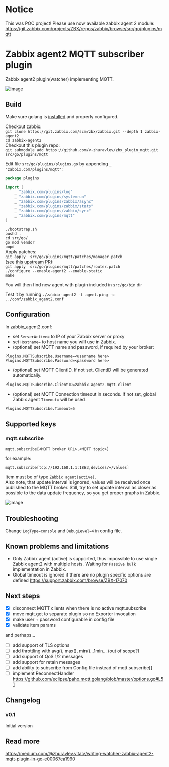 # Notice

This was POC project! Please use now available zabbix agent 2 module: https://git.zabbix.com/projects/ZBX/repos/zabbix/browse/src/go/plugins/mqtt

# Zabbix agent2 MQTT subscriber plugin

Zabbix agent2 plugin(watcher) implementing MQTT.

![image](https://user-images.githubusercontent.com/14870891/70622869-e340c400-1c2d-11ea-8ec0-bd1a89e970ee.png)


## Build

Make sure golang is [installed](https://golang.org/doc/install) and properly configured.

Checkout zabbix:  
`git clone https://git.zabbix.com/scm/zbx/zabbix.git --depth 1 zabbix-agent2`  
`cd zabbix-agent2`  
Checkout this plugin repo:  
`git submodule add https://github.com/v-zhuravlev/zbx_plugin_mqtt.git src/go/plugins/mqtt`  

Edit file `src/go/plugins/plugins.go` by appending `_ "zabbix.com/plugins/mqtt"`:

```go
package plugins

import (
	_ "zabbix.com/plugins/log"
	_ "zabbix.com/plugins/systemrun"
	_ "zabbix.com/plugins/zabbix/async"
	_ "zabbix.com/plugins/zabbix/stats"
	_ "zabbix.com/plugins/zabbix/sync"
	_ "zabbix.com/plugins/mqtt"
)
```

`./bootstrap.sh`  
`pushd .`  
`cd src/go/`  
`go mod vendor`  
`popd`  
Apply patches:  
`git apply  src/go/plugins/mqtt/patches/manager.patch`  
(see [this upstream PR](https://github.com/eclipse/paho.mqtt.golang/pull/388)):  
`git apply  src/go/plugins/mqtt/patches/router.patch`  
`./configure --enable-agent2 --enable-static`  
`make`  

You will then find new agent with plugin included in `src/go/bin` dir

Test it by running
`./zabbix-agent2 -t agent.ping -c ../conf/zabbix_agent2.conf`

## Configuration

In zabbix_agent2.conf:

- set `ServerActive=` to IP of your Zabbix server or proxy
- set `Hostname=` to host name you will use in Zabbix.
- (optional) set MQTT name and password, if required by your broker:

```shell
Plugins.MQTTSubscribe.Username=<username here>
Plugins.MQTTSubscribe.Password=<password here>
```

- (optional) set MQTT ClientID. If not set, ClientID will be generated automatically.

```shell
Plugins.MQTTSubscribe.ClientID=zabbix-agent2-mqtt-client
```

- (optional) set MQTT Connection timeout in seconds. If not set, global Zabbix agent `Timeout=` will be used.

```shell
Plugins.MQTTSubscribe.Timeout=5
```

## Supported keys

### mqtt.subscribe

 `mqtt.subscribe[<MQTT broker URL>,<MQTT topic>]`

 for example:

 `mqtt.subscribe[tcp://192.168.1.1:1883,devices/+/values]`

 Item must be of type `Zabbix agent(active)`.  
 Also note, that update interval is ignored, values will be received once published to the MQTT broker. Still, try to set update interval as closer as possible to the data update frequency, so you get proper graphs in Zabbix.

![image](https://user-images.githubusercontent.com/14870891/70622682-82b18700-1c2d-11ea-9d94-e9029eb42c8c.png)

## Troubleshooting

Change `LogType=console` and `DebugLevel=4` in config file.

## Known problems and limitations

- Only Zabbix agent (active) is supported, thus impossible to use single Zabbix agent2 with multiple hosts. Waiting for `Passive bulk` implementation in Zabbix.
- Global timeout is ignored if there are no plugin specific options are defined https://support.zabbix.com/browse/ZBX-17070

## Next steps

- [x] disconnect MQTT clients when there is no active mqtt.subscribe
- [x] move mqtt.get to separate plugin so no Exporter invocation
- [x] make user + password configurable in config file
- [x] validate item params

and perhaps...

- [ ] add support of TLS options
- [ ] add throttling with avg(), max(), min()...1min... (out of scope?)
- [ ] add support of QoS 1/2 messages
- [ ] add support for retain messages
- [ ] add ability to subscribe from Config file instead of mqtt.subscribe[]
- [ ] implement ReconnectHandler https://github.com/eclipse/paho.mqtt.golang/blob/master/options.go#L51

## Changelog

### v0.1

Initial version

## Read more

https://medium.com/@zhuravlev.vitaly/writing-watcher-zabbix-agent2-mqtt-plugin-in-go-e00067ea1990
